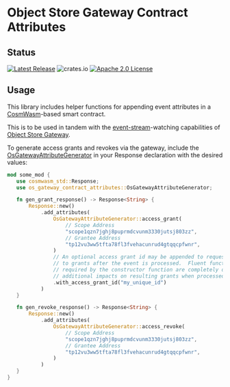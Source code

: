 # Object Store Gateway Contract Attributes

## Status
[![Latest Release][release-badge]][release-latest]
![crates.io](https://img.shields.io/crates/v/os-gateway-contract-attributes.svg)
[![Apache 2.0 License][license-badge]][license-url]

[license-badge]: https://img.shields.io/github/license/FigureTechnologies/os-gateway-contract-attributes.svg
[license-url]: https://github.com/FigureTechnologies/os-gateway-contract-attributes/blob/main/LICENSE
[release-badge]: https://img.shields.io/github/tag/FigureTechnologies/os-gateway-contract-attributes.svg
[release-latest]: https://github.com/FigureTechnologies/os-gateway-contract-attributes/releases/latest

## Usage

This library includes helper functions for appending event attributes in a [CosmWasm](https://github.com/CosmWasm/cosmwasm)-based
smart contract.

This is to be used in tandem with the [event-stream](https://github.com/FigureTechnologies/event-stream)-watching
capabilities of [Object Store Gateway](https://github.com/FigureTechnologies/object-store-gateway).

To generate access grants and revokes via the gateway, include the [OsGatewayAttributeGenerator](src/attribute_generator.rs)
in your Response declaration with the desired values:

```rust
mod some_mod {
   use cosmwasm_std::Response;
   use os_gateway_contract_attributes::OsGatewayAttributeGenerator;

   fn gen_grant_response() -> Response<String> {
       Response::new()
           .add_attributes(
               OsGatewayAttributeGenerator::access_grant(
                   // Scope Address
                   "scope1qzn7jghj8puprmdcvunm3330jutsj803zz",
                   // Grantee Address
                   "tp12vu3ww5tfta78fl3fvehacunrud4gtqqcpfwnr",
               )
               // An optional access grant id may be appended to requests to enable referral
               // to grants after the event is processed.  Fluent functions that are not
               // required by the constructor function are completely optional and only have
               // additional impacts on resulting grants when processed by Object Store Gateway.
               .with_access_grant_id("my_unique_id")
           )
   }

   fn gen_revoke_response() -> Response<String> {
       Response::new()
           .add_attributes(
               OsGatewayAttributeGenerator::access_revoke(
                   // Scope Address
                   "scope1qzn7jghj8puprmdcvunm3330jutsj803zz",
                   // Grantee Address
                   "tp12vu3ww5tfta78fl3fvehacunrud4gtqqcpfwnr",
               )
           )
   }
}
```
